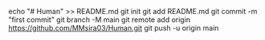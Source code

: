 echo "# Human" >> README.md
git init
git add README.md
git commit -m "first commit"
git branch -M main
git remote add origin https://github.com/MMsira03/Human.git
git push -u origin main